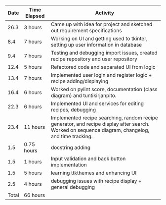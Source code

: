 | Date   | Time Elapsed | Activity                                                      |
|--------|--------------|---------------------------------------------------------------|
| 26.3   | 3 hours      | Came up with idea for project and sketched out requirement specifications |
| 8.4    | 7 hours      | Working on UI and getting used to tkinter, setting up user information in database |
| 9.4    | 7 hours      | Testing and debugging import issues, created recipe repository and user repository |
| 12.4   | 5 hours      | Refactored code and separated UI from logic                   |
| 13.4   | 7 hours      | Implemented user login and register logic + recipe adding/displaying
| 16.4   | 6 hours      | Worked on pylint score, documentation (class diagram) and tuntikirjanpito.
|22.3	   |6 hours	      |Implemented UI and services for editing recipes, debugging 
|23.4	   |11 hours	    |Implemented recipe searching, random recipe generator, and recipe display after search. Worked on sequence diagram, changelog, and time tracking.
|1.5	   |0.75 hours	  | docstring adding  |
|1.5	   |1 hours	      | Input validation and back button implementation   |
|1.5     |5 hours       | learning ttkthemes and enhancing UI    |
|2.5	   |4 hours	      | debugging issues with recipe display + general debugging  |
|Total   |66 hours      |                                                                |

